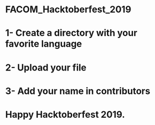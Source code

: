 # FACOM_Hacktoberfest_2019

# 1- Create a directory with your favorite language

# 2- Upload your file 

# 3- Add your name in contributors

# Happy Hacktoberfest 2019.


